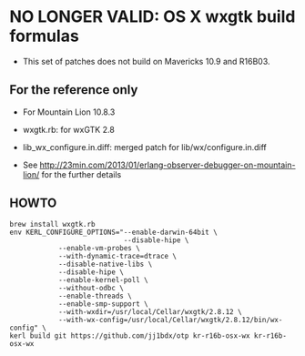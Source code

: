 # NO LONGER VALID: OS X wxgtk build formulas

* This set of patches does not build on Mavericks 10.9 and R16B03.

## For the reference only

* For Mountain Lion 10.8.3

* wxgtk.rb: for wxGTK 2.8
* lib_wx_configure.in.diff: merged patch for lib/wx/configure.in.diff

* See http://23min.com/2013/01/erlang-observer-debugger-on-mountain-lion/ for the further details

## HOWTO

    brew install wxgtk.rb
    env KERL_CONFIGURE_OPTIONS="--enable-darwin-64bit \
                                --disable-hipe \
				--enable-vm-probes \
				--with-dynamic-trace=dtrace \
				--disable-native-libs \
				--disable-hipe \
				--enable-kernel-poll \
				--without-odbc \
				--enable-threads \
				--enable-smp-support \
				--with-wxdir=/usr/local/Cellar/wxgtk/2.8.12 \
				--with-wx-config=/usr/local/Cellar/wxgtk/2.8.12/bin/wx-config" \
    kerl build git https://github.com/jj1bdx/otp kr-r16b-osx-wx kr-r16b-osx-wx

